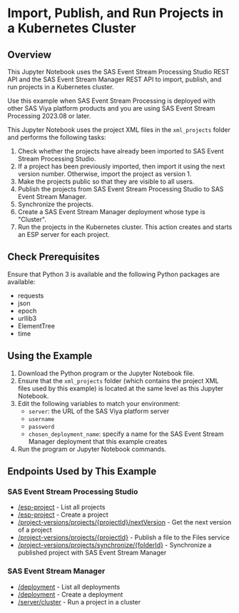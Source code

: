 # Import, Publish, and Run Projects in a Kubernetes Cluster

## Overview

This Jupyter Notebook uses the SAS Event Stream Processing Studio REST API and the SAS Event Stream Manager REST API to import, publish, and run projects in a Kubernetes cluster.

Use this example when SAS Event Stream Processing is deployed with other SAS Viya platform products and you are using SAS Event Stream Processing 2023.08 or later. 

This Jupyter Notebook uses the project XML files in the `xml_projects` folder and performs the following tasks:
1. Check whether the projects have already been imported to SAS Event Stream Processing Studio.
2. If a project has been previously imported, then import it using the next version number. Otherwise, import the project as version 1.
3. Make the projects public so that they are visible to all users.
4. Publish the projects from SAS Event Stream Processing Studio to SAS Event Stream Manager.
5. Synchronize the projects.
6. Create a SAS Event Stream Manager deployment whose type is "Cluster".
7. Run the projects in the Kubernetes cluster. This action creates and starts an ESP server for each project.

## Check Prerequisites

Ensure that Python 3 is available and the following Python packages are available:
- requests
- json
- epoch
- urllib3
- ElementTree
- time

## Using the Example
1. Download the Python program or the Jupyter Notebook file.
2. Ensure that the `xml_projects` folder (which contains the project XML files used by this example) is located at the same level as this Jupyter Notebook.
3. Edit the following variables to match your environment:
   - `server`: the URL of the SAS Viya platform server
   - `username`
   - `password`
   - `chosen_deployment_name`: specify a name for the SAS Event Stream Manager deployment that this example creates
4. Run the program or Jupyter Notebook commands.

## Endpoints Used by This Example

### SAS Event Stream Processing Studio
- [/esp-project](https://developers.sas.com/rest-apis/SASEventStreamProcessingStudio-v3?operation=getListModels) - List all projects
- [/esp-project](https://developers.sas.com/rest-apis/SASEventStreamProcessingStudio-v3?operation=createProject) - Create a project
- [/project-versions/projects/{projectId}/nextVersion](https://developers.sas.com/rest-apis/SASEventStreamProcessingStudio-v3?operation=getNextVersion) - Get the next version of a project
- [/project-versions/projects/{projectId}](https://developers.sas.com/rest-apis/SASEventStreamProcessingStudio-v3?operation=createVersion) - Publish a file to the Files service
- [/project-versions/projects/synchronize/{folderId}](https://developers.sas.com/rest-apis/SASEventStreamProcessingStudio-v3?operation=createSynchronizeProject) - Synchronize a published project with SAS Event Stream Manager

### SAS Event Stream Manager
- [/deployment](https://developers.sas.com/rest-apis/SASEventStreamManager-v3?operation=getListDeployments) - List all deployments
- [/deployment](https://developers.sas.com/rest-apis/SASEventStreamManager-v3?operation=createDeployment) - Create a deployment
- [/server/cluster](https://developers.sas.com/rest-apis/SASEventStreamManager-v3?operation=createStartProjectOnCluster) - Run a project in a cluster
